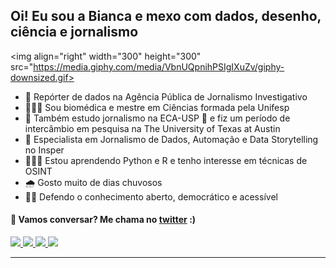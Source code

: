 ## Oi! Eu sou a Bianca e mexo com dados, desenho, ciência e jornalismo
<img align="right" width="300" height="300" src="https://media.giphy.com/media/VbnUQpnihPSIgIXuZv/giphy-downsized.gif>

 
- 🎲 Repórter de dados na Agência Pública de Jornalismo Investigativo
- 👩🏿‍🔬 Sou biomédica e mestre em Ciências formada pela Unifesp
- 📰 Também estudo jornalismo na ECA-USP 🦁 e fiz um período de intercâmbio em pesquisa na The University of Texas at Austin
- 🤖 Especialista em Jornalismo de Dados, Automação e Data Storytelling no Insper
- 👩🏿‍💻 Estou aprendendo Python e R e tenho interesse em técnicas de OSINT
- 🌧 Gosto muito de dias chuvosos
- ✊🏿 Defendo o conhecimento aberto, democrático e acessível


#### 💬 Vamos conversar? Me chama no [twitter](https://twitter.com/biancamuniz__/) :)
<p align="left">
  <a href= "https://github.com/biamuniz/">
    <img src="https://img.icons8.com/ios-filled/30/9B59B6/github.png"/>
  </a>
  <a href= "https://www.linkedin.com/in/bmuniz/">
    <img src="https://img.icons8.com/material-outlined/30/9B59B6/linkedin.png"/>
  </a>
  <a href= "https://twitter.com/biancamuniz__">
    <img src="https://img.icons8.com/material-outlined/30/9B59B6/twitter.png"/>
  </a>
  <a href="mailto:biancamuniz@usp.br">
    <img src="https://img.icons8.com/ios-filled/30/9B59B6/email.png"/>
  </a>
  
  
 ---
</p>
